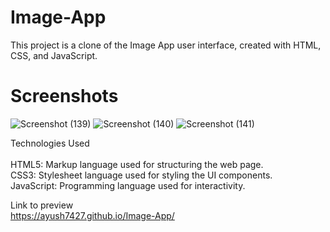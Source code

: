 # Image-App



This project is a clone of the Image App user interface, created with HTML, CSS, and JavaScript.

# Screenshots
![Screenshot (139)](https://github.com/Ayush7427/Image-App/assets/124423779/27e75592-78c3-4c61-9e60-9a1ff5f33c78)
![Screenshot (140)](https://github.com/Ayush7427/Image-App/assets/124423779/cd2ee9b4-9bba-4cdb-8942-33ac5a8b6a3b)
![Screenshot (141)](https://github.com/Ayush7427/Image-App/assets/124423779/89de7d8f-68f9-425c-b89a-40caae2fde17)




Technologies Used <br> <br>
HTML5: Markup language used for structuring the web page.<br>
CSS3: Stylesheet language used for styling the UI components.<br>
JavaScript: Programming language used for interactivity.

Link to preview <br>
https://ayush7427.github.io/Image-App/
